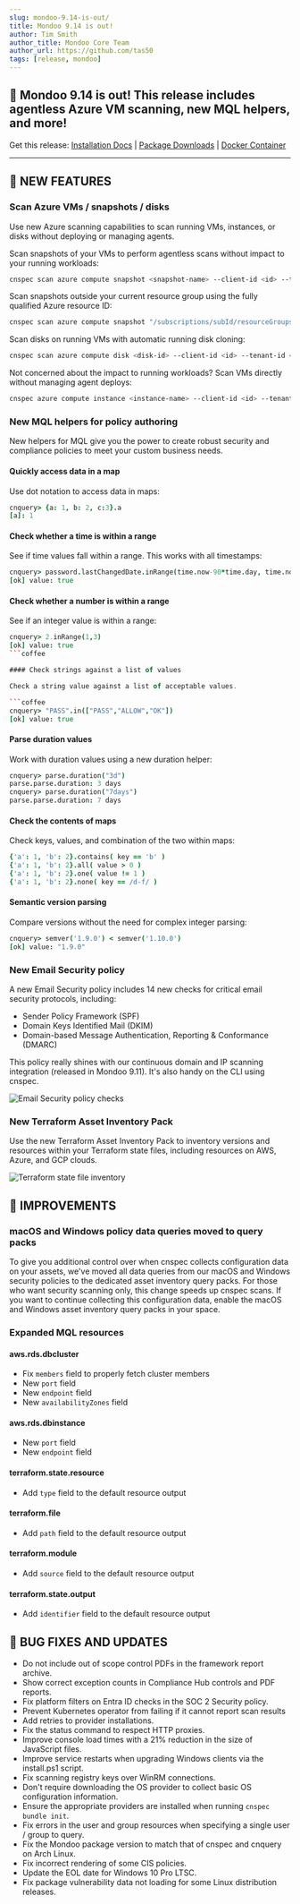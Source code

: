 ```yaml
---
slug: mondoo-9.14-is-out/
title: Mondoo 9.14 is out!
author: Tim Smith
author_title: Mondoo Core Team
author_url: https://github.com/tas50
tags: [release, mondoo]
---
```


## 🥳 Mondoo 9.14 is out! This release includes agentless Azure VM scanning, new MQL helpers, and more!

Get this release: [Installation Docs](/cnspec/) | [Package Downloads](https://releases.mondoo.com/cnspec/) | [Docker Container](https://hub.docker.com/r/mondoo/cnspec)

---

## 🎉 NEW FEATURES

### Scan Azure VMs / snapshots / disks

Use new Azure scanning capabilities to scan running VMs, instances, or disks without deploying or managing agents.

Scan snapshots of your VMs to perform agentless scans without impact to your running workloads:

```bash
cnspec scan azure compute snapshot <snapshot-name> --client-id <id> --tenant-id <id> --client-secret <value>
```

Scan snapshots outside your current resource group using the fully qualified Azure resource ID:

```bash
cnspec scan azure compute snapshot "/subscriptions/subId/resourceGroups/my-rg/providers/Microsoft.Compute/snapshots/test-debian-snap" --client-id <id> --tenant-id <id>--client-secret <secret>
```

Scan disks on running VMs with automatic running disk cloning:

```bash
cnspec scan azure compute disk <disk-id> --client-id <id> --tenant-id <id> --client-secret <value>
```

Not concerned about the impact to running workloads? Scan VMs directly without managing agent deploys:

```bash
cnspec azure compute instance <instance-name> --client-id <id> --tenant-id <id> --client-secret <value>
```

### New MQL helpers for policy authoring

New helpers for MQL give you the power to create robust security and compliance policies to meet your custom business needs.

#### Quickly access data in a map

Use dot notation to access data in maps:

```coffee
cnquery> {a: 1, b: 2, c:3}.a
[a]: 1
```

#### Check whether a time is within a range

See if time values fall within a range. This works with all timestamps:

```coffee
cnquery> password.lastChangedDate.inRange(time.now-90*time.day, time.now)
[ok] value: true
```

#### Check whether a number is within a range

See if an integer value is within a range:

````coffee
cnquery> 2.inRange(1,3)
[ok] value: true
```coffee

#### Check strings against a list of values

Check a string value against a list of acceptable values.

```coffee
cnquery> "PASS".in(["PASS","ALLOW","OK"])
[ok] value: true
````

#### Parse duration values

Work with duration values using a new duration helper:

```coffee
cnquery> parse.duration("3d")
parse.parse.duration: 3 days
cnquery> parse.duration("7days")
parse.parse.duration: 7 days
```

#### Check the contents of maps

Check keys, values, and combination of the two within maps:

```coffee
{'a': 1, 'b': 2}.contains( key == 'b' )
{'a': 1, 'b': 2}.all( value > 0 )
{'a': 1, 'b': 2}.one( value != 1 )
{'a': 1, 'b': 2}.none( key == /d-f/ )
```

#### Semantic version parsing

Compare versions without the need for complex integer parsing:

```coffee
cnquery> semver('1.9.0') < semver('1.10.0')
[ok] value: "1.9.0"
```

### New Email Security policy

A new Email Security policy includes 14 new checks for critical email security protocols, including:

- Sender Policy Framework (SPF)
- Domain Keys Identified Mail (DKIM)
- Domain-based Message Authentication, Reporting & Conformance (DMARC)

This policy really shines with our continuous domain and IP scanning integration (released in Mondoo 9.11). It's also handy on the CLI using cnspec.

![Email Security policy checks](/img/releases/2024-01-09-mondoo-9.14-is-out/email_checks.png)

### New Terraform Asset Inventory Pack

Use the new Terraform Asset Inventory Pack to inventory versions and resources within your Terraform state files, including resources on AWS, Azure, and GCP clouds.

![Terraform state file inventory](/img/releases/2024-01-09-mondoo-9.14-is-out/tf_state.png)

## 🧹 IMPROVEMENTS

### macOS and Windows policy data queries moved to query packs

To give you additional control over when cnspec collects configuration data on your assets, we've moved all data queries from our macOS and Windows security policies to the dedicated asset inventory query packs. For those who want security scanning only, this change speeds up cnspec scans. If you want to continue collecting this configuration data, enable the macOS and Windows asset inventory query packs in your space.

### Expanded MQL resources

#### aws.rds.dbcluster

- Fix `members` field to properly fetch cluster members
- New `port` field
- New `endpoint` field
- New `availabilityZones` field

#### aws.rds.dbinstance

- New `port` field
- New `endpoint` field

#### terraform.state.resource

- Add `type` field to the default resource output

#### terraform.file

- Add `path` field to the default resource output

#### terraform.module

- Add `source` field to the default resource output

#### terraform.state.output

- Add `identifier` field to the default resource output

## 🐛 BUG FIXES AND UPDATES

- Do not include out of scope control PDFs in the framework report archive.
- Show correct exception counts in Compliance Hub controls and PDF reports.
- Fix platform filters on Entra ID checks in the SOC 2 Security policy.
- Prevent Kubernetes operator from failing if it cannot report scan results
- Add retries to provider installations.
- Fix the status command to respect HTTP proxies.
- Improve console load times with a 21% reduction in the size of JavaScript files.
- Improve service restarts when upgrading Windows clients via the install.ps1 script.
- Fix scanning registry keys over WinRM connections.
- Don't require downloading the OS provider to collect basic OS configuration information.
- Ensure the appropriate providers are installed when running `cnspec bundle init`.
- Fix errors in the user and group resources when specifying a single user / group to query.
- Fix the Mondoo package version to match that of cnspec and cnquery on Arch Linux.
- Fix incorrect rendering of some CIS policies.
- Update the EOL date for Windows 10 Pro LTSC.
- Fix package vulnerability data not loading for some Linux distribution releases.
